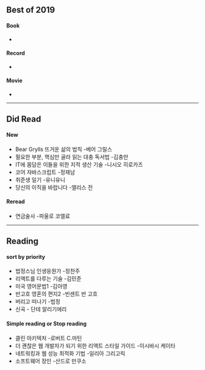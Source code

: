 ## Best of 2019
#### Book
- 

#### Record
- 

#### Movie
- 

---

## Did Read

#### New
- Bear Grylls 뜨거운 삶의 법칙 -베어 그릴스
- 필요한 부분, 핵심만 골라 읽는 대충 독서법 -김충만
- IT에 몸담은 이들을 위한 지적 생산 기술 -니시오 히로카즈
- 코어 자바스크립트 -정재남
- 취준생 일기 -유니유니
- 당신의 이직을 바랍니다 -앨리스 전

#### Reread
- 연금술사 -파울로 코엘료

---

## Reading

#### sort by priority
- 법정스님 인생응원가 -정찬주
- 리액트를 다루는 기술 -김민준
- 미국 영어문법1 -김아영
- 반고흐 영혼의 편지2 -빈센트 반 고흐
- 버리고 떠나기 -법정
- 신곡 - 단테 알리기에리

#### Simple reading or Stop reading  
- 클린 아키텍처 -로버트 C.마틴
- 더 괜찮은 웹 개발자가 되기 위한 리액트 스타일 가이드 -이시바시 케이타
- 네트워킹과 웹 성능 최적화 기법 -일리아 그리고릭
- 소프트웨어 장인 -산드로 만쿠소

